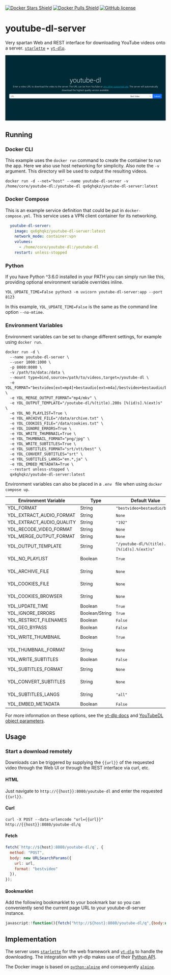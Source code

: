 [![Docker Stars Shield](https://img.shields.io/docker/stars/qx6ghqkz/youtube-dl-server.svg?style=flat-square)](https://hub.docker.com/r/qx6ghqkz/youtube-dl-server/)
[![Docker Pulls Shield](https://img.shields.io/docker/pulls/qx6ghqkz/youtube-dl-server.svg?style=flat-square)](https://hub.docker.com/r/qx6ghqkz/youtube-dl-server/)
[![GitHub license](https://img.shields.io/badge/license-MIT-blue.svg?style=flat-square)](https://raw.githubusercontent.com/qx6ghqkz/youtube-dl-server/master/LICENSE)

# youtube-dl-server

Very spartan Web and REST interface for downloading YouTube videos onto a server. [`starlette`](https://github.com/encode/starlette) + [`yt-dlp`](https://github.com/yt-dlp/yt-dlp).

![screenshot](images/youtube-dl-server.png)

## Running

### Docker CLI

This example uses the `docker run` command to create the container to run the app. Here we also use host networking for simplicity. Also note the `-v` argument. This directory will be used to output the resulting videos.

```shell
docker run -d --net="host" --name youtube-dl-server -v /home/core/youtube-dl:/youtube-dl qx6ghqkz/youtube-dl-server:latest
```

### Docker Compose

This is an example service definition that could be put in `docker-compose.yml`. This service uses a VPN client container for its networking.

```yml
  youtube-dl-server:
    image: qx6ghqkz/youtube-dl-server:latest
    network_mode: container:vpn
    volumes:
      - /home/core/youtube-dl:/youtube-dl
    restart: unless-stopped
```

### Python

If you have Python ^3.6.0 installed in your PATH you can simply run like this, providing optional environment variable overrides inline.

```shell
YDL_UPDATE_TIME=False python3 -m uvicorn youtube-dl-server:app --port 8123
```

In this example, `YDL_UPDATE_TIME=False` is the same as the command line option `--no-mtime`.

### Environment Variables

Environment variables can be set to change different settings, for example using `docker run`.

```shell
docker run -d \
  --name youtube-dl-server \
  --user 1000:1000 \
  -p 8080:8080 \
  -v /path/to/data:/data \
  --mount type=bind,source=/path/to/videos,target=/youtube-dl \
  -e YDL_FORMAT="bestvideo[ext=mp4]+bestaudio[ext=m4a]/bestvideo+bestaudio/best" \
  -e YDL_MERGE_OUTPUT_FORMAT="mp4/mkv" \
  -e YDL_OUTPUT_TEMPLATE="/youtube-dl/%(title).200s [%(id)s].%(ext)s" \
  -e YDL_NO_PLAYLIST=True \
  -e YDL_ARCHIVE_FILE="/data/archive.txt" \
  -e YDL_COOKIES_FILE="/data/cookies.txt" \
  -e YDL_IGNORE_ERRORS=True \
  -e YDL_WRITE_THUMBNAIL=True \
  -e YDL_THUMBNAIL_FORMAT="png/jpg" \
  -e YDL_WRITE_SUBTITLES=True \
  -e YDL_SUBTITLES_FORMAT="srt/vtt/best" \
  -e YDL_CONVERT_SUBTITLES="srt" \
  -e YDL_SUBTITLES_LANGS="en.*,ja" \
  -e YDL_EMBED_METADATA=True \
  --restart unless-stopped \
  qx6ghqkz/youtube-dl-server:latest
```
Environment variables can also be placed in a `.env ` file when using `docker compose up`.

| Environment Variable      | Type           | Default Value                                  | Notes                                                |
| ------------------------- | -------------- |----------------------------------------------- | ---------------------------------------------------- |
| YDL_FORMAT                | String         | `"bestvideo+bestaudio/best"`                   |                                                      |
| YDL_EXTRACT_AUDIO_FORMAT  | String         | `None`                                         | Set via web interface                                |
| YDL_EXTRACT_AUDIO_QUALITY | String         | `"192"`                                        |                                                      |
| YDL_RECODE_VIDEO_FORMAT   | String         | `None`                                         | Set via web interface                                |
| YDL_MERGE_OUTPUT_FORMAT   | String         | `None`                                         |                                                      |
| YDL_OUTPUT_TEMPLATE       | String         | `"/youtube-dl/%(title).200s [%(id)s].%(ext)s"` |                                                      |
| YDL_NO_PLAYLIST           | Boolean        | `True`                                         | Only download video if URL also references playlist  |
| YDL_ARCHIVE_FILE          | String         | `None`                                         | Path to download archive, e.g. `"/data/archive.txt"` |
| YDL_COOKIES_FILE          | String         | `None`                                         | Path to cookie file, e.g. `"/data/cookies.txt"`      |
| YDL_COOKIES_BROWSER       | String         | `None`                                         | Name of browser, e.g. `"firefox"`                    |
| YDL_UPDATE_TIME           | Boolean        | `True`                                         |                                                      |
| YDL_IGNORE_ERRORS         | Boolean/String | `True`                                         | `True/False/"only_download"`                         |
| YDL_RESTRICT_FILENAMES    | Boolean        | `False`                                        |                                                      |
| YDL_GEO_BYPASS            | Boolean        | `False`                                        |                                                      |
| YDL_WRITE_THUMBNAIL       | Boolean        | `True`                                         | Thumbnail will be embedded                           |
| YDL_THUMBNAIL_FORMAT      | String         | `None`                                         | Image format to download and embed, e.g. `"png/jpg"` |
| YDL_WRITE_SUBTITLES       | Boolean        | `False`                                        | Subtitles will be embedded                           |
| YDL_SUBTITLES_FORMAT      | String         | `None`                                         | Subtitle format preference, e.g. `"srt/vtt/best"`    |
| YDL_CONVERT_SUBTITLES     | String         | `None`                                         | Convert subtitles to format, e.g. `"srt"`            |
| YDL_SUBTITLES_LANGS       | String         | `"all"`                                        | Can specify multiple, e.g. `"en.*,ja"`               |
| YDL_EMBED_METADATA        | Boolean        | `False`                                        |                                                      |

For more information on these options, see the [yt-dlp docs](https://github.com/yt-dlp/yt-dlp#usage-and-options) and [YouTubeDL object parameters](https://github.com/yt-dlp/yt-dlp/blob/12b248ce60be1aa1362edd839d915bba70dbee4b/yt_dlp/YoutubeDL.py#L176-L565).

## Usage

### Start a download remotely

Downloads can be triggered by supplying the `{{url}}` of the requested video through the Web UI or through the REST interface via curl, etc.

#### HTML

Just navigate to `http://{{host}}:8080/youtube-dl` and enter the requested `{{url}}`.

#### Curl

```shell
curl -X POST --data-urlencode "url={{url}}" http://{{host}}:8080/youtube-dl/q
```

#### Fetch

```javascript
fetch(`http://${host}:8080/youtube-dl/q`, {
  method: "POST",
  body: new URLSearchParams({
    url: url,
    format: "bestvideo"
  }),
});
```

#### Bookmarklet

Add the following bookmarklet to your bookmark bar so you can conveniently send the current page URL to your youtube-dl-server instance.

```javascript
javascript:!function(){fetch("http://${host}:8080/youtube-dl/q",{body:new URLSearchParams({url:window.location.href,format:"bestvideo"}),method:"POST"})}();
```

## Implementation

The server uses [`starlette`](https://github.com/encode/starlette) for the web framework and [`yt-dlp`](https://github.com/yt-dlp/yt-dlp) to handle the downloading. The integration with yt-dlp makes use of their [Python API](https://github.com/yt-dlp/yt-dlp#embedding-yt-dlp).

The Docker image is based on [`python:alpine`](https://registry.hub.docker.com/_/python/) and consequently [`alpine`](https://hub.docker.com/_/alpine/).
